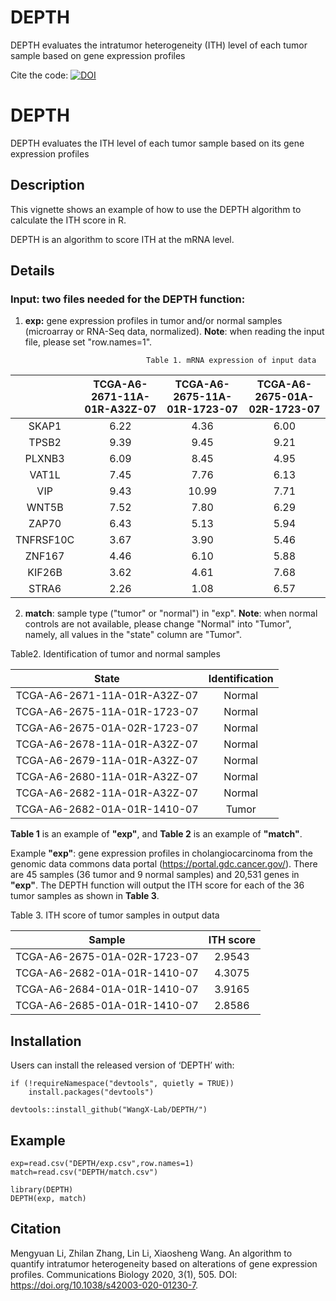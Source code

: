 # DEPTH
DEPTH evaluates the intratumor heterogeneity (ITH) level of each tumor sample based on gene expression profiles

Cite the code: [![DOI](https://zenodo.org/badge/DOI/10.5281/zenodo.4094813.svg)](https://doi.org/10.5281/zenodo.3968541)

# DEPTH

DEPTH evaluates the ITH level of each tumor sample based on its gene expression profiles


## Description

This vignette shows an example of how to use the DEPTH algorithm to calculate the ITH score in R. 

DEPTH is an algorithm to score ITH at the mRNA level.


## Details

### Input: two files needed for the DEPTH function: 

1) **exp:** gene expression profiles in tumor and/or normal samples (microarray or RNA-Seq data, normalized). **Note**: when reading the input file, please set "row.names=1".   


                                  Table 1. mRNA expression of input data

||TCGA-A6-2671-11A-01R-A32Z-07|TCGA-A6-2675-11A-01R-1723-07|TCGA-A6-2675-01A-02R-1723-07|
| :-----: | :------: | :------: | :-----: |
| SKAP1 |  6.22  |  4.36  |  6.00 |
|TPSB2|9.39|9.45|9.21|
|PLXNB3|6.09|8.45|4.95|
|VAT1L|7.45|7.76|6.13|
|VIP|9.43|10.99|7.71|
|WNT5B|7.52|7.80|6.29|
|ZAP70|6.43|5.13|5.94|
|TNFRSF10C|3.67|3.90|5.46|
|ZNF167|4.46|6.10|5.88
|KIF26B|3.62|4.61|7.68|
|STRA6|2.26|1.08|6.57|


2) **match**: sample type ("tumor" or "normal") in "exp". **Note**: when normal controls are not available, please change "Normal" into "Tumor", namely, all values in the "state" column are "Tumor". 
 
 
 Table2. Identification of tumor and normal samples 

|State|Identification|
| :-----: | :-----: | 
|TCGA-A6-2671-11A-01R-A32Z-07|Normal
|TCGA-A6-2675-11A-01R-1723-07|Normal
|TCGA-A6-2675-01A-02R-1723-07|Normal
|TCGA-A6-2678-11A-01R-A32Z-07|Normal
|TCGA-A6-2679-11A-01R-A32Z-07|Normal
|TCGA-A6-2680-11A-01R-A32Z-07|Normal
|TCGA-A6-2682-11A-01R-A32Z-07|Normal
|TCGA-A6-2682-01A-01R-1410-07|Tumor


**Table 1** is an example of **"exp"**, and **Table 2** is an example of **"match"**.  

Example **"exp"**: gene expression profiles in cholangiocarcinoma from the genomic data commons data portal (https://portal.gdc.cancer.gov/). There are 45 samples (36 tumor and 9 normal samples) and 20,531 genes in **"exp"**. The DEPTH function will output the ITH score for each of the 36 tumor samples as shown in **Table 3**.  


 Table 3. ITH score of tumor samples in output data 

|Sample|ITH score|
| :-----: | :-----: | 
|TCGA-A6-2675-01A-02R-1723-07|2.9543|
|TCGA-A6-2682-01A-01R-1410-07|4.3075|
|TCGA-A6-2684-01A-01R-1410-07|3.9165|
|TCGA-A6-2685-01A-01R-1410-07|2.8586|


## Installation
Users can install the released version of ‘DEPTH’ with:

```  
if (!requireNamespace("devtools", quietly = TRUE))
    install.packages("devtools")
    
devtools::install_github("WangX-Lab/DEPTH/")
```

## Example

```  
exp=read.csv("DEPTH/exp.csv",row.names=1)
match=read.csv("DEPTH/match.csv")

library(DEPTH)
DEPTH(exp, match) 
```


## Citation

Mengyuan Li, Zhilan Zhang, Lin Li, Xiaosheng Wang. An algorithm to quantify intratumor heterogeneity based on alterations of gene expression profiles. Communications Biology 2020, 3(1), 505. DOI: https://doi.org/10.1038/s42003-020-01230-7.
